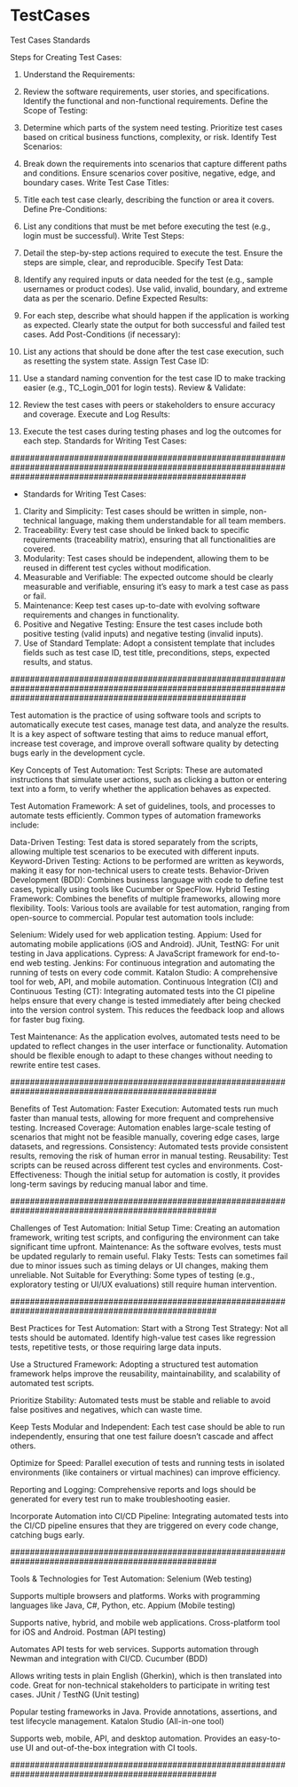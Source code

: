 # TestCases
Test Cases Standards

Steps for Creating Test Cases:
1. Understand the Requirements:

2. Review the software requirements, user stories, and specifications.
Identify the functional and non-functional requirements.
Define the Scope of Testing:

3. Determine which parts of the system need testing.
Prioritize test cases based on critical business functions, complexity, or risk.
Identify Test Scenarios:

4. Break down the requirements into scenarios that capture different paths and conditions.
Ensure scenarios cover positive, negative, edge, and boundary cases.
Write Test Case Titles:

5. Title each test case clearly, describing the function or area it covers.
Define Pre-Conditions:

6. List any conditions that must be met before executing the test (e.g., login must be successful).
Write Test Steps:

7. Detail the step-by-step actions required to execute the test.
Ensure the steps are simple, clear, and reproducible.
Specify Test Data:

8. Identify any required inputs or data needed for the test (e.g., sample usernames or product codes).
Use valid, invalid, boundary, and extreme data as per the scenario.
Define Expected Results:

9. For each step, describe what should happen if the application is working as expected.
Clearly state the output for both successful and failed test cases.
Add Post-Conditions (if necessary):

10. List any actions that should be done after the test case execution, such as resetting the system state.
Assign Test Case ID:

11. Use a standard naming convention for the test case ID to make tracking easier (e.g., TC_Login_001 for login tests).
Review & Validate:

12. Review the test cases with peers or stakeholders to ensure accuracy and coverage.
Execute and Log Results:

13. Execute the test cases during testing phases and log the outcomes for each step.
Standards for Writing Test Cases:

################################################################################################################################################################

- Standards for Writing Test Cases:
1. Clarity and Simplicity: Test cases should be written in simple, non-technical language, making them understandable for all team members.
2. Traceability: Every test case should be linked back to specific requirements (traceability matrix), ensuring that all functionalities are covered.
3. Modularity: Test cases should be independent, allowing them to be reused in different test cycles without modification.
4. Measurable and Verifiable: The expected outcome should be clearly measurable and verifiable, ensuring it’s easy to mark a test case as pass or fail.
5. Maintenance: Keep test cases up-to-date with evolving software requirements and changes in functionality.
6. Positive and Negative Testing: Ensure the test cases include both positive testing (valid inputs) and negative testing (invalid inputs).
7. Use of Standard Template: Adopt a consistent template that includes fields such as test case ID, test title, preconditions, steps, expected results, and status.


################################################################################################################################################################

Test automation is the practice of using software tools and scripts to automatically execute test cases, manage test data, and analyze the results. It is a key aspect of software testing that aims to reduce manual effort, increase test coverage, and improve overall software quality by detecting bugs early in the development cycle.

Key Concepts of Test Automation:
Test Scripts: These are automated instructions that simulate user actions, such as clicking a button or entering text into a form, to verify whether the application behaves as expected.

Test Automation Framework: A set of guidelines, tools, and processes to automate tests efficiently. Common types of automation frameworks include:

Data-Driven Testing: Test data is stored separately from the scripts, allowing multiple test scenarios to be executed with different inputs.
Keyword-Driven Testing: Actions to be performed are written as keywords, making it easy for non-technical users to create tests.
Behavior-Driven Development (BDD): Combines business language with code to define test cases, typically using tools like Cucumber or SpecFlow.
Hybrid Testing Framework: Combines the benefits of multiple frameworks, allowing more flexibility.
Tools: Various tools are available for test automation, ranging from open-source to commercial. Popular test automation tools include:

Selenium: Widely used for web application testing.
Appium: Used for automating mobile applications (iOS and Android).
JUnit, TestNG: For unit testing in Java applications.
Cypress: A JavaScript framework for end-to-end web testing.
Jenkins: For continuous integration and automating the running of tests on every code commit.
Katalon Studio: A comprehensive tool for web, API, and mobile automation.
Continuous Integration (CI) and Continuous Testing (CT): Integrating automated tests into the CI pipeline helps ensure that every change is tested immediately after being checked into the version control system. This reduces the feedback loop and allows for faster bug fixing.

Test Maintenance: As the application evolves, automated tests need to be updated to reflect changes in the user interface or functionality. Automation should be flexible enough to adapt to these changes without needing to rewrite entire test cases.

##################################################################################################

Benefits of Test Automation:
Faster Execution: Automated tests run much faster than manual tests, allowing for more frequent and comprehensive testing.
Increased Coverage: Automation enables large-scale testing of scenarios that might not be feasible manually, covering edge cases, large datasets, and regressions.
Consistency: Automated tests provide consistent results, removing the risk of human error in manual testing.
Reusability: Test scripts can be reused across different test cycles and environments.
Cost-Effectiveness: Though the initial setup for automation is costly, it provides long-term savings by reducing manual labor and time.

##################################################################################################

Challenges of Test Automation:
Initial Setup Time: Creating an automation framework, writing test scripts, and configuring the environment can take significant time upfront.
Maintenance: As the software evolves, tests must be updated regularly to remain useful.
Flaky Tests: Tests can sometimes fail due to minor issues such as timing delays or UI changes, making them unreliable.
Not Suitable for Everything: Some types of testing (e.g., exploratory testing or UI/UX evaluations) still require human intervention.

##################################################################################################

Best Practices for Test Automation:
Start with a Strong Test Strategy: Not all tests should be automated. Identify high-value test cases like regression tests, repetitive tests, or those requiring large data inputs.

Use a Structured Framework: Adopting a structured test automation framework helps improve the reusability, maintainability, and scalability of automated test scripts.

Prioritize Stability: Automated tests must be stable and reliable to avoid false positives and negatives, which can waste time.

Keep Tests Modular and Independent: Each test case should be able to run independently, ensuring that one test failure doesn’t cascade and affect others.

Optimize for Speed: Parallel execution of tests and running tests in isolated environments (like containers or virtual machines) can improve efficiency.

Reporting and Logging: Comprehensive reports and logs should be generated for every test run to make troubleshooting easier.

Incorporate Automation into CI/CD Pipeline: Integrating automated tests into the CI/CD pipeline ensures that they are triggered on every code change, catching bugs early.

##################################################################################################

Tools & Technologies for Test Automation:
Selenium (Web testing)

Supports multiple browsers and platforms.
Works with programming languages like Java, C#, Python, etc.
Appium (Mobile testing)

Supports native, hybrid, and mobile web applications.
Cross-platform tool for iOS and Android.
Postman (API testing)

Automates API tests for web services.
Supports automation through Newman and integration with CI/CD.
Cucumber (BDD)

Allows writing tests in plain English (Gherkin), which is then translated into code.
Great for non-technical stakeholders to participate in writing test cases.
JUnit / TestNG (Unit testing)

Popular testing frameworks in Java.
Provide annotations, assertions, and test lifecycle management.
Katalon Studio (All-in-one tool)

Supports web, mobile, API, and desktop automation.
Provides an easy-to-use UI and out-of-the-box integration with CI tools.

##################################################################################################
